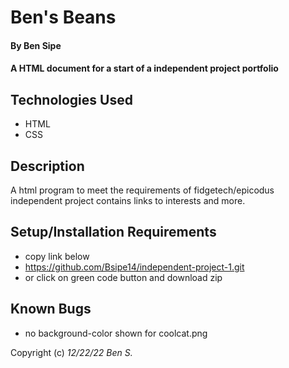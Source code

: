 # Ben's Beans

#### By Ben Sipe

#### A HTML document for a start of a independent project portfolio

## Technologies Used

* HTML
* CSS

## Description

A html program to meet the requirements of fidgetech/epicodus independent project contains links to interests and more.

## Setup/Installation Requirements
* copy link below
* https://github.com/Bsipe14/independent-project-1.git
* or click on green code button and download zip



## Known Bugs

* no background-color shown for coolcat.png


Copyright (c) _12/22/22_ _Ben S._